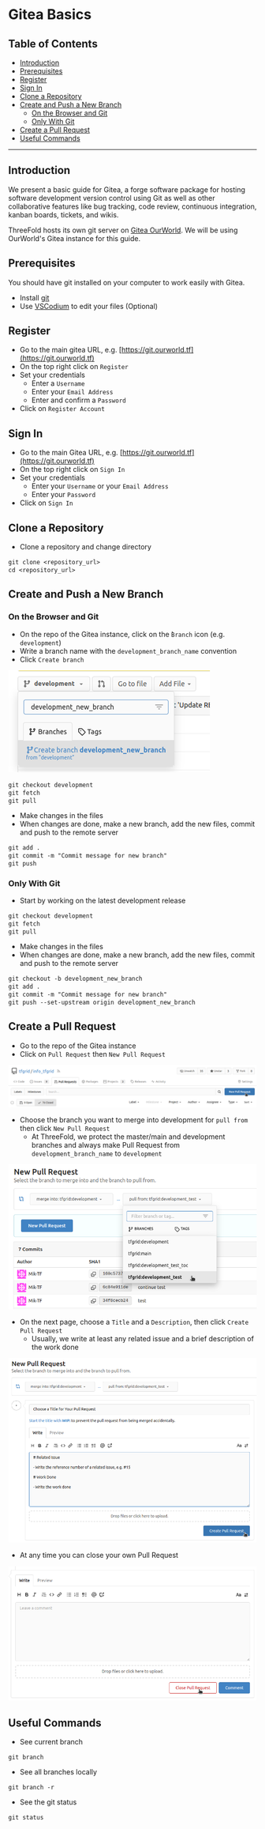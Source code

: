 <h1>Gitea Basics</h1>

<h2>Table of Contents</h2>

- [Introduction](#introduction)
- [Prerequisites](#prerequisites)
- [Register](#register)
- [Sign In](#sign-in)
- [Clone a Repository](#clone-a-repository)
- [Create and Push a New Branch](#create-and-push-a-new-branch)
  - [On the Browser and Git](#on-the-browser-and-git)
  - [Only With Git](#only-with-git)
- [Create a Pull Request](#create-a-pull-request)
- [Useful Commands](#useful-commands)

---

## Introduction

We present a basic guide for Gitea, a forge software package for hosting software development version control using Git as well as other collaborative features like bug tracking, code review, continuous integration, kanban boards, tickets, and wikis.

ThreeFold hosts its own git server on [Gitea OurWorld](https://git.ourworld.tf). We will be using OurWorld's Gitea instance for this guide.

## Prerequisites

You should have git installed on your computer to work easily with Gitea.

- Install [git](./git_github_basics.md#install-git)
- Use [VSCodium](./git_github_basics.md#vs-codium) to edit your files (Optional)

## Register

- Go to the main gitea URL, e.g. [https://git.ourworld.tf](https://git.ourworld.tf)
- On the top right click on `Register`
- Set your credentials
  - Enter a `Username`
  - Enter your `Email Address`
  - Enter and confirm a `Password`
- Click on `Register Account`

## Sign In

- Go to the main Gitea URL, e.g. [https://git.ourworld.tf](https://git.ourworld.tf)
- On the top right click on `Sign In`
- Set your credentials
  - Enter your `Username` or your `Email Address`
  - Enter your `Password`
- Click on `Sign In`

## Clone a Repository

- Clone a repository and change directory
```
git clone <repository_url>
cd <repository_url>
```

## Create and Push a New Branch

### On the Browser and Git

- On the repo of the Gitea instance, click on the ̀`Branch` icon (e.g. `development`)
- Write a branch name with the `development_branch_name` convention
- Click `Create branch`

![](./img/gitea_new_branch.png)

```
git checkout development
git fetch
git pull
```
- Make changes in the files
- When changes are done, make a new branch, add the new files, commit and push to the remote server
```
git add .
git commit -m "Commit message for new branch"
git push
```

### Only With Git

- Start by working on the latest development release
```
git checkout development
git fetch
git pull
```
- Make changes in the files
- When changes are done, make a new branch, add the new files, commit and push to the remote server
```
git checkout -b development_new_branch
git add .
git commit -m "Commit message for new branch"
git push --set-upstream origin development_new_branch
```

## Create a Pull Request

- Go to the repo of the Gitea instance
- Click on `Pull Request` then `New Pull Request`

![](./img/gitea_new_pr.png)

- Choose the branch you want to merge into development for `pull from` then click `New Pull Request`
  - At ThreeFold, we protect the master/main and development branches and always make Pull Request from `development_branch_name` to `development`

![](./img/gitea_pr_create.png)

- On the next page, choose a `Title` and a `Description`, then click `Create Pull Request`
  - Usually, we write at least any related issue and a brief description of the work done

![](./img/gitea_pr_title_description.png)

- At any time you can close your own Pull Request

![](./img/gitea_close_pr.png)

## Useful Commands

- See current branch
```
git branch
```
- See all branches locally
```
git branch -r
```
- See the git status
```
git status
```